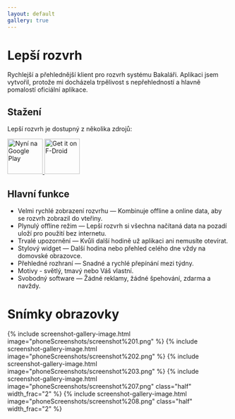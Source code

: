 ```yaml
---
layout: default
gallery: true
---
```


# Lepší rozvrh

Rychlejší a přehlednější klient pro rozvrh systému Bakaláři. Aplikaci jsem vytvořil,
protože mi docházela trpělivost s nepřehledností a hlavně pomalostí oficiální
aplikace.


## Stažení

Lepší rozvrh je dostupný z několika zdrojů:

<a href="https://play.google.com/store/apps/details?id=cz.vitskalicky.lepsirozvrh&utm_source=website&pcampaignid=pcampaignidMKT-Other-global-all-co-prtnr-py-PartBadge-Mar2515-1">
    <img alt='Nyní na Google Play' height="80px" src='https://play.google.com/intl/en_us/badges/static/images/badges/cs_badge_web_generic.png'/>
</a>
<a href="https://f-droid.org/packages/cz.vitskalicky.lepsirozvrh">
    <img src="https://fdroid.gitlab.io/artwork/badge/get-it-on-cs.png" alt="Get it on F-Droid" height="80px">
</a>
<a href="https://github.com/vitSkalicky/lepsi-rozvrh/releases/tag/{{ site.git-tag }}"><i class="svg-icon github" style="height: 80px; width: 80px; background-size: cover;"></i></a>

## Hlavní funkce

- Velmi rychlé zobrazení rozvrhu — Kombinuje offline a online data, aby se rozvrh zobrazil do vteřiny.
- Plynulý offline režim — Lepší rozvrh si všechna načítaná data na pozadí uloží pro použití bez internetu.
- Trvalé upozornění — Kvůli další hodině už aplikaci ani nemusíte otevírat.
- Stylový widget — Další hodina nebo přehled celého dne vždy na domovské obrazovce.
- Přehledné rozhraní — Snadné a rychlé přepínání mezi týdny.
- Motivy - světlý, tmavý nebo Váš vlastní.
- Svobodný software — Žádné reklamy, žádné špehování, zdarma a navždy.

# Snímky obrazovky

<p class="gallery-box clearfix">
{% include screenshot-gallery-image.html image="phoneScreenshots/screenshot%201.png" %}
{% include screenshot-gallery-image.html image="phoneScreenshots/screenshot%202.png" %}
{% include screenshot-gallery-image.html image="phoneScreenshots/screenshot%203.png" %}
{% include screenshot-gallery-image.html image="phoneScreenshots/screenshot%207.png" class="half" width_frac="2" %}
{% include screenshot-gallery-image.html image="phoneScreenshots/screenshot%208.png" class="half" width_frac="2" %}
</p>